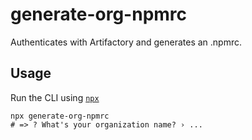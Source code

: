 # generate-org-npmrc

Authenticates with Artifactory and generates an .npmrc.

## Usage

Run the CLI using [`npx`](https://www.npmjs.com/package/npx)

```
npx generate-org-npmrc
# => ? What's your organization name? › ...
```
